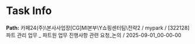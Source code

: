 # Task Info

**Path:** 카페24(주)\본사사업장\[CG]MI본부\Y쇼핑센터팀\전략2 / mypark / [322128] 파트 관리 업무 _ 파트원 업무 진행사항 관련 요청_논의 / 2025-09-01_00-00-00

